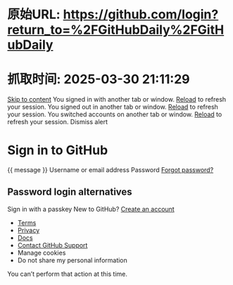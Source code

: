 # 原始URL: https://github.com/login?return_to=%2FGitHubDaily%2FGitHubDaily

# 抓取时间: 2025-03-30 21:11:29

[Skip to content](https://github.com/login?return_to=%2FGitHubDaily%2FGitHubDaily#start-of-content)
[ ](https://github.com/)
You signed in with another tab or window. [Reload](https://github.com/login?return_to=%2FGitHubDaily%2FGitHubDaily) to refresh your session. You signed out in another tab or window. [Reload](https://github.com/login?return_to=%2FGitHubDaily%2FGitHubDaily) to refresh your session. You switched accounts on another tab or window. [Reload](https://github.com/login?return_to=%2FGitHubDaily%2FGitHubDaily) to refresh your session. Dismiss alert
# Sign in to GitHub
{{ message }}
Username or email address 
Password  [Forgot password?](https://github.com/password_reset)
## Password login alternatives
Sign in with a passkey
New to GitHub? [Create an account](https://github.com/signup?return_to=%2FGitHubDaily%2FGitHubDaily&source=login)
  * [Terms](https://docs.github.com/site-policy/github-terms/github-terms-of-service)
  * [Privacy](https://docs.github.com/site-policy/privacy-policies/github-privacy-statement)
  * [Docs](https://docs.github.com)
  * [Contact GitHub Support](https://support.github.com)
  * Manage cookies 
  * Do not share my personal information 


You can’t perform that action at this time. 
